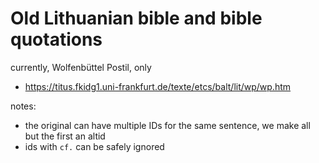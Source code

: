 # Old Lithuanian bible and bible quotations

currently, Wolfenbüttel Postil, only

- https://titus.fkidg1.uni-frankfurt.de/texte/etcs/balt/lit/wp/wp.htm

notes:

- the original can have multiple IDs for the same sentence, we make all but the first an altid
- ids with `cf.` can be safely ignored